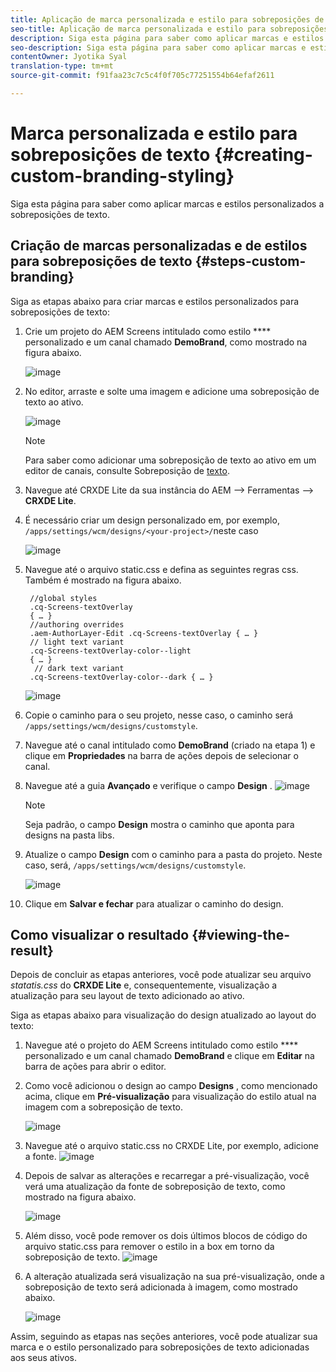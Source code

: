 ```yaml
---
title: Aplicação de marca personalizada e estilo para sobreposições de texto
seo-title: Aplicação de marca personalizada e estilo para sobreposições de texto
description: Siga esta página para saber como aplicar marcas e estilos personalizados a sobreposições de texto.
seo-description: Siga esta página para saber como aplicar marcas e estilos personalizados a sobreposições de texto.
contentOwner: Jyotika Syal
translation-type: tm+mt
source-git-commit: f91faa23c7c5c4f0f705c77251554b64efaf2611

---
```



# Marca personalizada e estilo para sobreposições de texto {#creating-custom-branding-styling}

Siga esta página para saber como aplicar marcas e estilos personalizados a sobreposições de texto.

## Criação de marcas personalizadas e de estilos para sobreposições de texto {#steps-custom-branding}

Siga as etapas abaixo para criar marcas e estilos personalizados para sobreposições de texto:

1. Crie um projeto do AEM Screens intitulado como estilo **** personalizado e um canal chamado **DemoBrand**, como mostrado na figura abaixo.

   ![image](/help/user-guide/assets/custom-brand/custom-brand1.png)

1. No editor, arraste e solte uma imagem e adicione uma sobreposição de texto ao ativo.

   ![image](/help/user-guide/assets/custom-brand/custom-brand2.png)

   >[!NOTE]
   >Para saber como adicionar uma sobreposição de texto ao ativo em um editor de canais, consulte Sobreposição de [texto](/help/user-guide/text-overlay.md).

1. Navegue até CRXDE Lite da sua instância do AEM —> Ferramentas —> **CRXDE Lite**.

1. É necessário criar um design personalizado em, por exemplo, `/apps/settings/wcm/designs/<your-project>/`neste caso

   ![image](/help/user-guide/assets/custom-brand/custom-brand3.png)

1. Navegue até o arquivo static.css e defina as seguintes regras css. Também é mostrado na figura abaixo.

   ```shell
    //global styles
    .cq-Screens-textOverlay
    { … }
    //authoring overrides
    .aem-AuthorLayer-Edit .cq-Screens-textOverlay { … }
    // light text variant
    .cq-Screens-textOverlay-color--light
    { … }
     // dark text variant
    .cq-Screens-textOverlay-color--dark { … }
   ```
   ![image](/help/user-guide/assets/custom-brand/custom-brand4.png)

1. Copie o caminho para o seu projeto, nesse caso, o caminho será `/apps/settings/wcm/designs/customstyle`.

1. Navegue até o canal intitulado como **DemoBrand** (criado na etapa 1) e clique em **Propriedades** na barra de ações depois de selecionar o canal.

1. Navegue até a guia **Avançado** e verifique o campo **Design** .
   ![image](/help/user-guide/assets/custom-brand/custom-brand5.png)

   >[!NOTE]
   >Seja padrão, o campo **Design** mostra o caminho que aponta para designs na pasta libs.

1. Atualize o campo **Design** com o caminho para a pasta do projeto. Neste caso, será, `/apps/settings/wcm/designs/customstyle`.

   ![image](/help/user-guide/assets/custom-brand/custom-brand6.png)

1. Clique em **Salvar e fechar** para atualizar o caminho do design.


## Como visualizar o resultado {#viewing-the-result}

Depois de concluir as etapas anteriores, você pode atualizar seu arquivo *statatis.css* do **CRXDE Lite** e, consequentemente, visualização a atualização para seu layout de texto adicionado ao ativo.

Siga as etapas abaixo para visualização do design atualizado ao layout do texto:

1. Navegue até o projeto do AEM Screens intitulado como estilo **** personalizado e um canal chamado **DemoBrand** e clique em **Editar** na barra de ações para abrir o editor.

1. Como você adicionou o design ao campo **Designs** , como mencionado acima, clique em **Pré-visualização** para visualização do estilo atual na imagem com a sobreposição de texto.

   ![image](/help/user-guide/assets/custom-brand/custom-brand7.png)

1. Navegue até o arquivo static.css no CRXDE Lite, por exemplo, adicione a fonte.
   ![image](/help/user-guide/assets/custom-brand/custom-brand8.png)

1. Depois de salvar as alterações e recarregar a pré-visualização, você verá uma atualização da fonte de sobreposição de texto, como mostrado na figura abaixo.

   ![image](/help/user-guide/assets/custom-brand/custom-brand9.png)

1. Além disso, você pode remover os dois últimos blocos de código do arquivo static.css para remover o estilo in a box em torno da sobreposição de texto.
   ![image](/help/user-guide/assets/custom-brand/custom-brand10.png)

1. A alteração atualizada será visualização na sua pré-visualização, onde a sobreposição de texto será adicionada à imagem, como mostrado abaixo.

   ![image](/help/user-guide/assets/custom-brand/custom-brand11.png)

Assim, seguindo as etapas nas seções anteriores, você pode atualizar sua marca e o estilo personalizado para sobreposições de texto adicionadas aos seus ativos.









